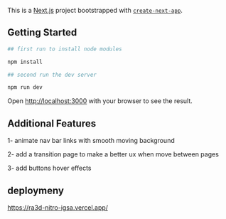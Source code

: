 This is a [Next.js](https://nextjs.org) project bootstrapped with [`create-next-app`](https://nextjs.org/docs/app/api-reference/cli/create-next-app).

## Getting Started

```bash
## first run to install node modules

npm install

## second run the dev server

npm run dev
```

Open [http://localhost:3000](http://localhost:3000) with your browser to see the result.

## Additional Features

1- animate nav bar links with smooth moving background

2- add a transition page to make a better ux when move between pages

3- add buttons hover effects

## deploymeny

https://ra3d-nitro-igsa.vercel.app/
